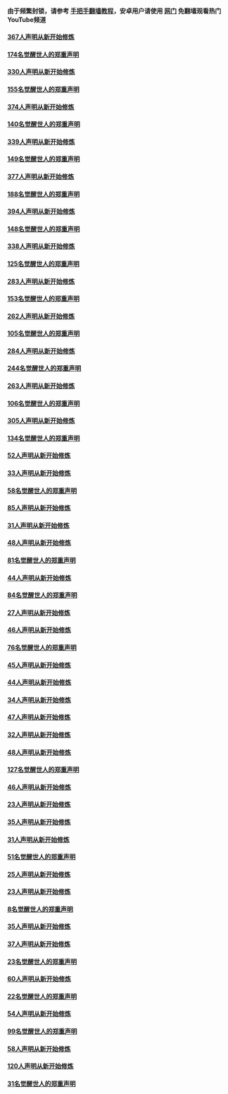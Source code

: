 #### 由于频繁封锁，请参考 [手把手翻墙教程](https://github.com/gfw-breaker/guides/wiki/)，安卓用户请使用 [网门](https://github.com/gfw-breaker/nogfw/blob/master/dl.md?t=06070501) 免翻墙观看热门YouTube频道 

#### [367人声明从新开始修炼](../pages/91/426421.md?t=06070501) 

#### [174名觉醒世人的郑重声明](../pages/91/426420.md?t=06070501) 

#### [330人声明从新开始修炼](../pages/91/426139.md?t=06070501) 

#### [155名觉醒世人的郑重声明](../pages/91/426138.md?t=06070501) 

#### [374人声明从新开始修炼](../pages/91/425811.md?t=06070501) 

#### [140名觉醒世人的郑重声明](../pages/91/425810.md?t=06070501) 

#### [339人声明从新开始修炼](../pages/91/425690.md?t=06070501) 

#### [149名觉醒世人的郑重声明](../pages/91/425689.md?t=06070501) 

#### [377人声明从新开始修炼](../pages/91/424867.md?t=06070501) 

#### [188名觉醒世人的郑重声明](../pages/91/424866.md?t=06070501) 

#### [394人声明从新开始修炼](../pages/91/423914.md?t=06070501) 

#### [148名觉醒世人的郑重声明](../pages/91/423913.md?t=06070501) 

#### [338人声明从新开始修炼](../pages/91/423540.md?t=06070501) 

#### [125名觉醒世人的郑重声明](../pages/91/423539.md?t=06070501) 

#### [283人声明从新开始修炼](../pages/91/423296.md?t=06070501) 

#### [153名觉醒世人的郑重声明](../pages/91/423295.md?t=06070501) 

#### [262人声明从新开始修炼](../pages/91/423004.md?t=06070501) 

#### [105名觉醒世人的郑重声明](../pages/91/423003.md?t=06070501) 

#### [284人声明从新开始修炼](../pages/91/422707.md?t=06070501) 

#### [244名觉醒世人的郑重声明](../pages/91/422706.md?t=06070501) 

#### [263人声明从新开始修炼](../pages/91/422553.md?t=06070501) 

#### [106名觉醒世人的郑重声明](../pages/91/422552.md?t=06070501) 

#### [305人声明从新开始修炼](../pages/91/422153.md?t=06070501) 

#### [134名觉醒世人的郑重声明](../pages/91/422152.md?t=06070501) 

#### [52人声明从新开始修炼](../pages/91/421846.md?t=06070501) 

#### [33人声明从新开始修炼](../pages/91/421804.md?t=06070501) 

#### [58名觉醒世人的郑重声明](../pages/91/421845.md?t=06070501) 

#### [85人声明从新开始修炼](../pages/91/421769.md?t=06070501) 

#### [31人声明从新开始修炼](../pages/91/421763.md?t=06070501) 

#### [48人声明从新开始修炼](../pages/91/421605.md?t=06070501) 

#### [81名觉醒世人的郑重声明](../pages/91/421656.md?t=06070501) 

#### [44人声明从新开始修炼](../pages/91/421544.md?t=06070501) 

#### [84名觉醒世人的郑重声明](../pages/91/421543.md?t=06070501) 

#### [27人声明从新开始修炼](../pages/91/421465.md?t=06070501) 

#### [46人声明从新开始修炼](../pages/91/421454.md?t=06070501) 

#### [76名觉醒世人的郑重声明](../pages/91/421453.md?t=06070501) 

#### [45人声明从新开始修炼](../pages/91/421452.md?t=06070501) 

#### [44人声明从新开始修炼](../pages/91/421422.md?t=06070501) 

#### [34人声明从新开始修炼](../pages/91/421322.md?t=06070501) 

#### [47人声明从新开始修炼](../pages/91/421264.md?t=06070501) 

#### [32人声明从新开始修炼](../pages/91/421225.md?t=06070501) 

#### [48人声明从新开始修炼](../pages/91/421202.md?t=06070501) 

#### [127名觉醒世人的郑重声明](../pages/91/421224.md?t=06070501) 

#### [46人声明从新开始修炼](../pages/91/421203.md?t=06070501) 

#### [23人声明从新开始修炼](../pages/91/421138.md?t=06070501) 

#### [35人声明从新开始修炼](../pages/91/421122.md?t=06070501) 

#### [31人声明从新开始修炼](../pages/91/421081.md?t=06070501) 

#### [51名觉醒世人的郑重声明](../pages/91/421080.md?t=06070501) 

#### [25人声明从新开始修炼](../pages/91/421020.md?t=06070501) 

#### [23人声明从新开始修炼](../pages/91/420884.md?t=06070501) 

#### [8名觉醒世人的郑重声明](../pages/91/420883.md?t=06070501) 

#### [35人声明从新开始修炼](../pages/91/420809.md?t=06070501) 

#### [37人声明从新开始修炼](../pages/91/420766.md?t=06070501) 

#### [23名觉醒世人的郑重声明](../pages/91/420765.md?t=06070501) 

#### [60人声明从新开始修炼](../pages/91/420727.md?t=06070501) 

#### [22名觉醒世人的郑重声明](../pages/91/420726.md?t=06070501) 

#### [54人声明从新开始修炼](../pages/91/420529.md?t=06070501) 

#### [99名觉醒世人的郑重声明](../pages/91/420528.md?t=06070501) 

#### [58人声明从新开始修炼](../pages/91/420198.md?t=06070501) 

#### [120人声明从新开始修炼](../pages/91/420141.md?t=06070501) 

#### [31名觉醒世人的郑重声明](../pages/91/420197.md?t=06070501) 


